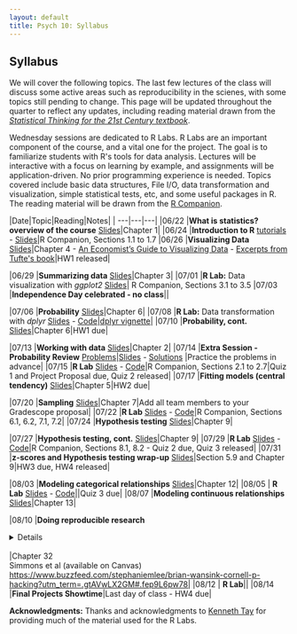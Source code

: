 ```yaml
---
layout: default
title: Psych 10: Syllabus
---
```

## Syllabus

We will cover the following topics. The last few lectures of the class will discuss some active areas such as reproducibility in the scienes, with some topics still pending to change. This page will be updated throughout the quarter to reflect any updates, including reading material drawn from the [*Statistical Thinking for the 21st Century textbook*](https://statsthinking21.github.io/statsthinking21-core-site/).


Wednesday sessions are dedicated to R Labs. R Labs are an important component of the course, and a vital one for the project. The goal is to familiarize students with R's tools for data analysis. Lectures will be interactive with a focus on learning by example, and assignments will be application-driven. No prior programming experience is needed. Topics covered include basic data structures, File I/O, data transformation and visualization, simple statistical tests, etc, and some useful packages in R. The reading material will be drawn from the [R Companion](https://statsthinking21.github.io/statsthinking21-R-site/).


|Date|Topic|Reading|Notes|
| ---|---|---|
|06/22 |**What is statistics? overview of the course** [Slides](../slides/01.pdf)|Chapter 1|
|06/24 |**Introduction to R** [tutorials](https://drive.google.com/drive/folders/1EPZQOahz-dYfdzajMtk5HpPNGV9rXg-K?usp=sharing) - [Slides](../Rlab/lab1.html)|R Companion, Sections 1.1 to 1.7
|06/26 |**Visualizing Data** [Slides](../slides/02.pdf)|Chapter 4 - [An Economist’s Guide to Visualizing Data](../slides/economist.pdf) - [Excerpts from Tufte's book](../slides/minitufte.pdf)|HW1 released|

|06/29 |**Summarizing data** [Slides](../slides/03.pdf)|Chapter 3|
|07/01 |**R Lab:** Data visualization with *ggplot2* [Slides](../Rlab/lab2.html)| R Companion, Sections 3.1 to 3.5
|07/03 |**Independence Day celebrated - no class**||

|07/06 |**Probability** [Slides](../slides/04.pdf)|Chapter 6|
|07/08 |**R Lab:** Data transformation with *dplyr* [Slides](../Rlab/lab3.html) - [Code](../Rlab/code-rlab3.R)|[dplyr vignette](https://cran.r-project.org/web/packages/dplyr/vignettes/dplyr.html)|
|07/10 |**Probability, cont.** [Slides](../slides/05.pdf)|Chapter 6|HW1 due|

|07/13 |**Working with data** [Slides](../slides/06.pdf)|Chapter 2|
|07/14 |**Extra Session - Probability Review** [Problems](../slides/problem_session1.pdf)|[Slides](../slides/problem_session1_slides.pdf) - [Solutions](../slides/problem_session1_solutions.pdf) |Practice the problems in advance|
|07/15 |**R Lab** [Slides](../Rlab/lab4.html) - [Code](../Rlab/lab4.R)|R Companion, Sections 2.1 to 2.7|Quiz 1 and Project Proposal due, Quiz 2 released|
|07/17 |**Fitting models (central tendency)** [Slides](../slides/07.pdf)|Chapter 5|HW2 due|

|07/20 |**Sampling** [Slides](../slides/08.pdf)|Chapter 7|Add all team members to your Gradescope proposal|
|07/22 |**R Lab** [Slides](../Rlab/lab5.html) - [Code](../Rlab/code-rlab5.R)|R Companion, Sections 6.1, 6.2, 7.1, 7.2|
|07/24 |**Hypothesis testing** [Slides](../slides/09.pdf)|Chapter 9|

|07/27 |**Hypothesis testing, cont.** [Slides](../slides/10.pdf)|Chapter 9|
|07/29 |**R Lab** [Slides](../Rlab/lab6.html) - [Code](../Rlab/code-rlab6.R)|R Companion, Sections 8.1, 8.2 - Quiz 2 due, Quiz 3 released|
|07/31 |**z-scores and Hypothesis testing wrap-up** [Slides](../slides/11.pdf)|Section 5.9 and Chapter 9|HW3 due, HW4 released|

|08/03 |**Modeling categorical relationships** [Slides](../slides/12.pdf)|Chapter 12|
|08/05 | **R Lab** [Slides](../Rlab/lab7.html) - [Code](../Rlab/code-rlab7.R)||Quiz 3 due|
|08/07 |**Modeling continuous relationships** [Slides](../slides/13.pdf)|Chapter 13|

|08/10 |**Doing reproducible research**<details><br>Learning Objectives:<br><br>After this lecture, you should be able to:<br> * Describe the concept of P-hacking and its effects on scientific practice<br> * Describe the concept of positive predictive value and its relation to statstical power<br><br>Links:<br> * [Fivethirtyeight P-hacking demo](https://projects.fivethirtyeight.com/p-hacking/)<br></details><br>|Chapter 32<br>Simmons et al (available on Canvas)<br>https://www.buzzfeed.com/stephaniemlee/brian-wansink-cornell-p-hacking?utm_term=.gtAVwLX2GM#.fep9L6pw78|
|08/12 | **R Lab**||
|08/14 |**Final Projects Showtime**|Last day of class - HW4 due|


**Acknowledgments:** Thanks and acknowledgments to [Kenneth Tay](https://kjytay.github.io/) for providing much of the material used for the R Labs.
